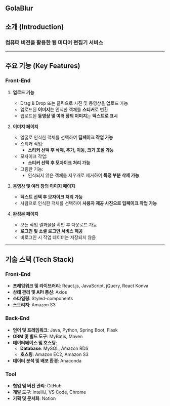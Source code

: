 ## GolaBlur

## 소개 (Introduction)
### 컴퓨터 비전을 활용한 웹 미디어 편집기 서비스

---

## 주요 기능 (Key Features)

### **Front-End**
1. **업로드 기능**
   - Drag & Drop 또는 클릭으로 사진 및 동영상을 업로드 가능
   - 업로드된 **이미지**는 인식한 객체를 **스티커**로 변환
   - 업로드된 **동영상 및 여러 장의 이미지**는 **텍스트로 표시**

2. **이미지 페이지**
   - 얼굴로 인식한 객체를 선택하여 **딥페이크 작업 가능**
   - 스티커 작업:
     - **스티커 선택 후 삭제, 추가, 이동, 크기 조절 가능**
   - 모자이크 작업:
     - **스티커 선택 후 모자이크 처리 가능**
   - 그림판 기능:
     - 인식되지 않은 객체를 지우개로 제거하여 **특정 부분 삭제 가능**

3. **동영상 및 여러 장의 이미지 페이지**
   - **텍스트 선택 후 모자이크 처리 가능**
   - 사람으로 인식한 객체를 선택하여 **사용자 제공 사진으로 딥페이크 작업 가능**

4. **완성본 페이지**
   - 모든 작업 결과물을 확인 후 다운로드 가능
   - **로그인 및 소셜 로그인 서비스 제공**
   - 비로그인 시 작업 데이터는 저장되지 않음

---

## 기술 스택 (Tech Stack)

### **Front-End**
- **프레임워크 및 라이브러리**: React.js, JavaScript, jQuery, React Konva
- **상태 관리 및 API 통신**: Axios
- **스타일링**: Styled-components
- **스토리지**: Amazon S3

### **Back-End**
- **언어 및 프레임워크**: Java, Python, Spring Boot, Flask
- **ORM 및 빌드 도구**: MyBatis, Maven
- **데이터베이스 및 호스팅**:
  - **Database**: MySQL, Amazon RDS
  - **호스팅**: Amazon EC2, Amazon S3
- **데이터 분석 및 배포 환경**: Anaconda

### **Tool**
- **협업 및 버전 관리**: GitHub
- **개발 도구**: IntelliJ, VS Code, Chrome
- **기획 및 문서화**: Notion
